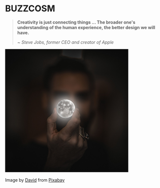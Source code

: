 # BUZZCOSM

> <b>Creativity is just connecting things ... The broader one's understanding of the human experience, the better design we will have.</b>
>
> ~ <cite>Steve Jobs, former CEO and creator of Apple</cite>

<!-- ![moon](./img/man-2134881_1280.jpg) -->

<img src="./img/man-2134881_1280.jpg" width="400" />

Image by <a href="https://pixabay.com/users/funkyfocus-3900817/?utm_source=link-attribution&utm_medium=referral&utm_campaign=image&utm_content=2134881">David</a> from <a href="https://pixabay.com//?utm_source=link-attribution&utm_medium=referral&utm_campaign=image&utm_content=2134881">Pixabay</a>